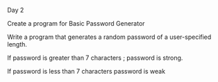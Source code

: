 Day 2

Create a program for Basic Password Generator

Write a program that generates a random password of a user-specified length.

If password is greater than 7 characters ; password is strong.

If password is less than 7 characters password is weak
